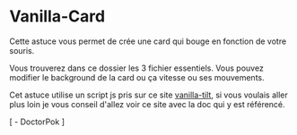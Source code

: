 # Vanilla-Card

Cette astuce vous permet de crée une card qui bouge en fonction de votre souris.

Vous trouverez dans ce dossier les 3 fichier essentiels. Vous pouvez modifier le background de la card ou ça vitesse ou ses mouvements.

Cet astuce utilise un script js pris sur ce site [vanilla-tilt](https://micku7zu.github.io/vanilla-tilt.js/), si vous voulais aller plus loin je vous conseil d'allez voir ce site avec la doc qui y est référencé.

[ - DoctorPok ]
